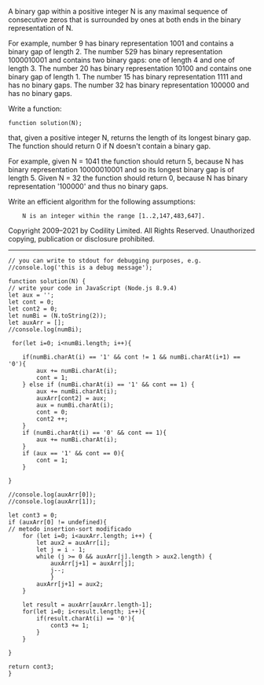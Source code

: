 A binary gap within a positive integer N is any maximal sequence of consecutive zeros that is surrounded by ones at both ends in the binary representation of N.

For example, number 9 has binary representation 1001 and contains a binary gap of length 2. The number 529 has binary representation 1000010001 and contains two binary gaps: one of length 4 and one of length 3. The number 20 has binary representation 10100 and contains one binary gap of length 1. The number 15 has binary representation 1111 and has no binary gaps. The number 32 has binary representation 100000 and has no binary gaps.

Write a function:

    function solution(N);

that, given a positive integer N, returns the length of its longest binary gap. The function should return 0 if N doesn't contain a binary gap.

For example, given N = 1041 the function should return 5, because N has binary representation 10000010001 and so its longest binary gap is of length 5. Given N = 32 the function should return 0, because N has binary representation '100000' and thus no binary gaps.

Write an efficient algorithm for the following assumptions:

        N is an integer within the range [1..2,147,483,647].

Copyright 2009–2021 by Codility Limited. All Rights Reserved. Unauthorized copying, publication or disclosure prohibited.





*****************************************************************************************************************************




   
    
    // you can write to stdout for debugging purposes, e.g.
    //console.log('this is a debug message');
    
    function solution(N) {
    // write your code in JavaScript (Node.js 8.9.4)
    let aux = '';
    let cont = 0;
    let cont2 = 0;
    let numBi = (N.toString(2));
    let auxArr = [];
    //console.log(numBi);
    
     for(let i=0; i<numBi.length; i++){
        
        if(numBi.charAt(i) == '1' && cont != 1 && numBi.charAt(i+1) == '0'){
            aux += numBi.charAt(i);
            cont = 1;
        } else if (numBi.charAt(i) == '1' && cont == 1) {
            aux += numBi.charAt(i);
            auxArr[cont2] = aux;
            aux = numBi.charAt(i);
            cont = 0;
            cont2 ++;
        }
        if (numBi.charAt(i) == '0' && cont == 1){
            aux += numBi.charAt(i);
        }
        if (aux == '1' && cont == 0){
            cont = 1;
        }
 
    }

    //console.log(auxArr[0]);
    //console.log(auxArr[1]);

    let cont3 = 0;
    if (auxArr[0] != undefined){
    // metodo insertion-sort modificado
	    for (let i=0; i<auxArr.length; i++) {
		    let aux2 = auxArr[i];
		    let j = i - 1;
		    while (j >= 0 && auxArr[j].length > aux2.length) {
			    auxArr[j+1] = auxArr[j];
			    j--;
			    }
		    auxArr[j+1] = aux2;
	    }

        let result = auxArr[auxArr.length-1];
        for(let i=0; i<result.length; i++){
            if(result.charAt(i) == '0'){
                cont3 += 1;
            }
        }

    }

    return cont3;
    }
